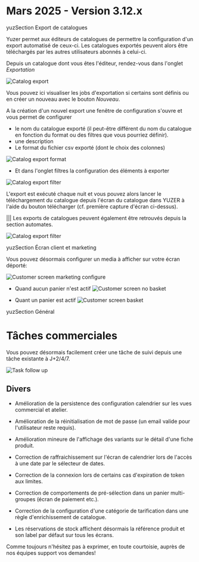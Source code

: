 # Mars 2025 - Version 3.12.x

yuzSection Export de catalogues

Yuzer permet aux éditeurs de catalogues de permettre la configuration d'un export automatisé de ceux-ci. Les catalogues exportés peuvent alors être téléchargés par les autres utilisateurs abonnés à celui-ci.

Depuis un catalogue dont vous êtes l'éditeur, rendez-vous dans l'onglet _Exportation_

![Catalog export](https://raw.githubusercontent.com/yuzer-software/release-notes/master/release-notes/3.12.0/catalog-export-catalog.webp?w=100%)

Vous pouvez ici visualiser les jobs d'exportation si certains sont définis ou en créer un nouveau avec le bouton _Nouveau_.

A la création d'un nouvel export une fenêtre de configuration s'ouvre et vous permet de configurer

- le nom du catalogue exporté (il peut-être différent du nom du catalogue en fonction du format ou des filtres que vous pourriez définir).
- une description
- Le format du fichier csv exporté (dont le choix des colonnes)

![Catalog export format](https://raw.githubusercontent.com/yuzer-software/release-notes/master/release-notes/3.12.0/catalog-export-modal-format.webp?w=100%)

- Et dans l'onglet filtres la configuration des éléments à exporter

![Catalog export filter](https://raw.githubusercontent.com/yuzer-software/release-notes/master/release-notes/3.12.0/catalog-export-modal-filter.webp?w=100%)

L'export est exécuté chaque nuit et vous pouvez alors lancer le téléchargement du catalogue depuis l'écran du catalogue dans YUZER à l'aide du bouton télécharger (cf. première capture d'écran ci-dessus).

||| Les exports de catalogues peuvent également être retrouvés depuis la section automates.

![Catalog export filter](https://raw.githubusercontent.com/yuzer-software/release-notes/master/release-notes/3.12.0/catalog-export-automation.webp?w=100%)

yuzSection Écran client et marketing

Vous pouvez désormais configurer un media à afficher sur votre écran déporté:

![Customer screen marketing configure](https://raw.githubusercontent.com/yuzer-software/release-notes/master/release-notes/3.12.0/cust-screen-marketing.webp?w=100%)

- Quand aucun panier n'est actif
  ![Customer screen no basket](https://raw.githubusercontent.com/yuzer-software/release-notes/master/release-notes/3.12.0/marketing-nobasket.webp?w=100%)

- Quant un panier est actif
  ![Customer screen basket](https://raw.githubusercontent.com/yuzer-software/release-notes/master/release-notes/3.12.0/marketing-basket.webp?w=100%)

yuzSection Général

# Tâches commerciales

Vous pouvez désormais facilement créer une tâche de suivi depuis une tâche existante à J+2/4/7.

![Task follow up](https://raw.githubusercontent.com/yuzer-software/release-notes/master/release-notes/3.12.0/task-follow-up.webp?w=100%)

## Divers

- Amélioration de la persistence des configuration calendrier sur les vues commercial et atelier.
- Amélioration de la réinitialisation de mot de passe (un email valide pour l'utilisateur reste requis).
- Amélioration mineure de l'affichage des variants sur le détail d'une fiche produit.

- Correction de raffraichissement sur l'écran de calendrier lors de l'accès à une date par le sélecteur de dates.
- Correction de la connexion lors de certains cas d'expiration de token aux limites.
- Correction de comportements de pré-sélection dans un panier multi-groupes (écran de paiement etc.).
- Correction de la configuration d'une catégorie de tarification dans une règle d'enrichissement de catalogue.
- Les réservations de stock affichent désormais la référence produit et son label par défaut sur tous les écrans.

Comme toujours n'hésitez pas à exprimer, en toute courtoisie, auprès de nos équipes support vos demandes!
